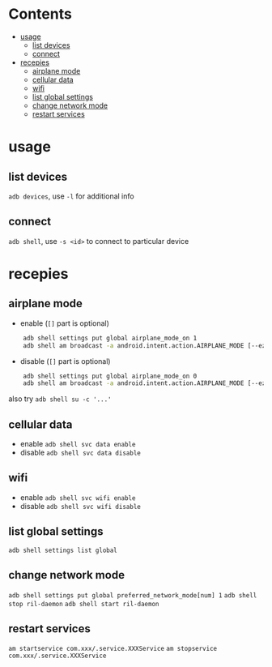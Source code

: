# Contents

- [usage](#usage)
    - [list devices](#list-devices)
    - [connect](#connect)
- [recepies](#recepies)
    - [airplane mode](#airplane-mode)
    - [cellular data](#cellular-data)
    - [wifi](#wifi)
    - [list global settings](#list-global-settings)
    - [change network mode](#change-network-mode)
    - [restart services](#restart-services)

# usage
## list devices
`adb devices`, use `-l` for additional info
## connect
`adb shell`, use `-s <id>` to connect to particular device

# recepies
## airplane mode
* enable (`[]` part is optional)
```bash
    adb shell settings put global airplane_mode_on 1
    adb shell am broadcast -a android.intent.action.AIRPLANE_MODE [--ez state true]
```
* disable (`[]` part is optional)
```bash
    adb shell settings put global airplane_mode_on 0
    adb shell am broadcast -a android.intent.action.AIRPLANE_MODE [--ez state false]
```
also try
`adb shell su -c '...'`

## cellular data
* enable `adb shell svc data enable`
* disable `adb shell svc data disable`

## wifi
* enable `adb shell svc wifi enable`
* disable `adb shell svc wifi disable`

## list global settings
`adb shell settings list global`

## change network mode
`adb shell settings put global preferred_network_mode[num] 1`
`adb shell stop ril-daemon`
`adb shell start ril-daemon`

## restart services
`am startservice com.xxx/.service.XXXService`
`am stopservice com.xxx/.service.XXXService`
